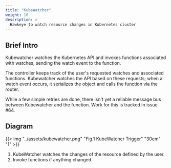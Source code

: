 ```yaml
---
title: "KubeWatcher"
weight: 10
description: >
  Hawkeye to watch resource changes in Kubernetes cluster
---
```


## Brief Intro

Kubewatcher watches the Kubernetes API and invokes functions associated with watches, sending the watch event to the function.

The controller keeps track of the user's requested watches and associated functions.
Kubewatcher watches the API based on these requests; when a watch event occurs, it serializes the object and calls the function via the router.

While a few simple retries are done, there isn't yet a reliable message bus between Kubewatcher and the function.
Work for this is tracked in issue #64.

## Diagram

{{< img "../assets/kubewatcher.png" "Fig.1 KubeWatcher Trigger" "30em" "1" >}}

1. KubeWatcher watches the changes of the resource defined by the user.
2. Invoke functions if anything changed.

